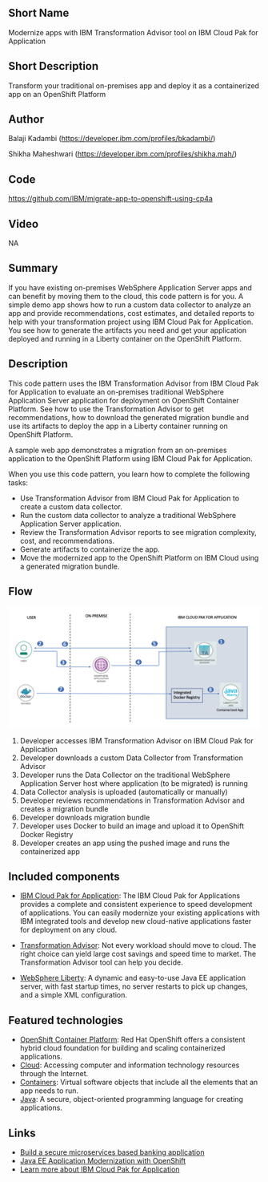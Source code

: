 ## Short Name

Modernize apps with IBM Transformation Advisor tool on IBM Cloud Pak for Application

## Short Description

Transform your traditional on-premises app and deploy it as a containerized app on an OpenShift Platform

## Author
Balaji Kadambi (https://developer.ibm.com/profiles/bkadambi/)

Shikha Maheshwari (https://developer.ibm.com/profiles/shikha.mah/)

## Code
https://github.com/IBM/migrate-app-to-openshift-using-cp4a

## Video
NA

## Summary

If you have existing on-premises WebSphere Application Server apps and can benefit by moving them to the cloud, 
this code pattern is for you. A simple demo app shows how to run a custom data collector to analyze an app and provide
recommendations, cost estimates, and detailed reports to help with your transformation project using IBM Cloud Pak for Application. You see how to generate the artifacts you need and get your application deployed and running in a Liberty container on the OpenShift Platform.

## Description

This code pattern uses the IBM Transformation Advisor from IBM Cloud Pak for Application to evaluate an on-premises traditional WebSphere Application Server application for deployment on OpenShift Container Platform. See how to use the Transformation Advisor to get recommendations, how to download the generated migration bundle and use its artifacts to deploy the app in a Liberty container running on OpenShift Platform.

A sample web app demonstrates a migration from an on-premises application to the OpenShift Platform using IBM Cloud Pak for Application.

When you use this code pattern, you learn how to complete the following tasks:

 * Use Transformation Advisor from IBM Cloud Pak for Application to create a custom data collector.
 * Run the custom data collector to analyze a traditional WebSphere Application Server application.
 * Review the Transformation Advisor reports to see migration complexity, cost, and recommendations.
 * Generate artifacts to containerize the app.
 * Move the modernized app to the OpenShift Platform on IBM Cloud using a generated migration bundle.


## Flow

![architecture](doc/source/images/architecture.png)

1. Developer accesses IBM Transformation Advisor on IBM Cloud Pak for Application
2. Developer downloads a custom Data Collector from Transformation Advisor
3. Developer runs the Data Collector on the traditional WebSphere Application Server host where application (to be migrated) is running
4. Data Collector analysis is uploaded (automatically or manually)
5. Developer reviews recommendations in Transformation Advisor and creates a migration bundle
6. Developer downloads migration bundle
7. Developer uses Docker to build an image and upload it to OpenShift Docker Registry
8. Developer creates an app using the pushed image and runs the containerized app


## Included components

* [IBM Cloud Pak for Application](https://www.ibm.com/cloud/cloud-pak-for-applications): The IBM Cloud Pak for Applications provides a complete and consistent experience to speed development of applications. You can easily modernize your existing applications with IBM integrated tools and develop new cloud-native applications faster for deployment on any cloud.

* [Transformation Advisor](https://www.ibm.com/in-en/marketplace/cloud-transformation-advisor): Not every workload should move to cloud. The right choice can yield large cost savings and speed time to market. The Transformation Advisor tool can help you decide.
   
* [WebSphere Liberty](https://www.ibm.com/cloud/websphere-liberty): A dynamic and easy-to-use Java EE application server, with fast startup times, no server restarts to pick up changes, and a simple XML configuration.


## Featured technologies

* [OpenShift Container Platform](https://www.openshift.com/): Red Hat OpenShift offers a consistent hybrid cloud foundation for building and scaling containerized applications.
* [Cloud](https://en.wikipedia.org/wiki/Cloud_computing): Accessing computer and information technology resources through the Internet.
* [Containers](https://www.ibm.com/cloud/learn/containers): Virtual software objects that include all the elements that an app needs to run.
* [Java](https://www.w3schools.com/java/java_intro.asp): A secure, object-oriented programming language for creating applications.

## Links

* [Build a secure microservices based banking application](https://developer.ibm.com/patterns/build-a-secure-microservices-based-application-with-transactional-flows/)
* [Java EE Application Modernization with OpenShift](https://developer.ibm.com/patterns/jee-app-modernization-with-openshift/)
* [Learn more about IBM Cloud Pak for Application](https://developer.ibm.com/series/ibm-cloud-pak-for-applications-video-series/)
